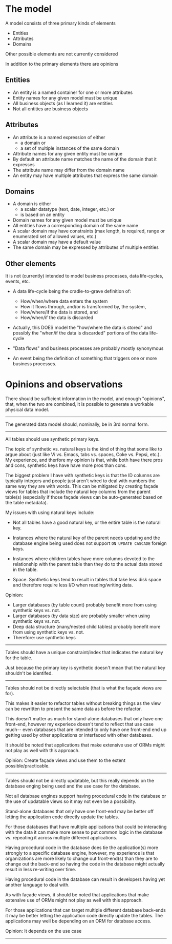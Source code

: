 # The model

A model consists of three primary kinds of elements

 * Entities
 * Attributes
 * Domains

Other possible elements are not currently considered

In addition to the primary elements there are opinions

## Entities

 * An entity is a named container for one or more attributes
 * Entity names for any given model must be unique
 * All business objects (as I learned it) are entities
 * Not all entities are business objects

## Attributes

 * An attribute is a named expression of either
    * a domain or
    * a set of multiple instances of the same domain
 * Attribute names for any given entity must be unique
 * By default an attribute name matches the name of the domain that it expresses
 * The attribute name may differ from the domain name
 * An entity may have multiple attributes that express the same domain

## Domains

 * A domain is either
    * a scalar datatype (text, date, integer, etc.) or
    * is based on an entity
 * Domain names for any given model must be unique
 * All entities have a corresponding domain of the same name
 * A scalar domain may have constraints (max length, is required, range or enumerated set of allowed values, etc.)
 * A scalar domain may have a default value
 * The same domain may be expressed by attributes of multiple entities

## Other elements

It is not (currently) intended to model business processes, data life-cycles, events, etc.

 * A data life-cycle being the cradle-to-grave definition of:

    * How/when/where data enters the system
    * How it flows through, and/or is transformed by, the system,
    * How/where/if the data is stored, and
    * How/when/if the data is discarded

 * Actually, this DOES model the "how/where the data is stored" and possibly the "when/if the data is discarded" portions of the data life-cycle

 * "Data flows" and business processes are probably mostly synonymous

 * An event being the definition of something that triggers one or more business processes.

# Opinions and observations

There should be sufficient information in the model, and enough "opinions", that, when the two are combined, it is possible to generate a workable physical data model.

----

The generated data model should, nominally, be in 3rd normal form.

----

All tables should use synthetic primary keys.

The topic of synthetic vs. natural keys is the kind of thing that some like to argue about (just like Vi vs. Emacs, tabs vs. spaces, Coke vs. Pepsi, etc.). My experience, and therfore my opinion is that, while both have there pros and cons, synthetic keys have have more pros than cons.

The biggest problem I have with synthetic keys is that the ID columns are typically integers and people just aren't wired to deal with numbers the same way they are with words. This can be mitigated by creating façade views for tables that include the natural key columns from the parent table(s) (especially if those façade views can be auto-generated based on the table metadata).

My issues with using natural keys include:

 * Not all tables have a good natural key, or the entire table is the natural key.

 * Instances where the natural key of the parent needs updating and the database engine being used does not support ```ON UPDATE CASCADE``` foreign keys.

 * Instances where children tables have more columns devoted to the relationship with the parent table than they do to the actual data stored in the table.

 * Space. Synthetic keys tend to result in tables that take less disk space and therefore require less I/O when reading/writing data.

Opinion:

 * Larger databases (by table count) probably benefit more from using synthetic keys vs. not.
 * Larger databases (by data size) are probably smaller when using synthetic keys vs. not.
 * Deep data structure (many/nested child tables) probably benefit more from using synthetic keys vs. not.
 * Therefore: use synthetic keys

----

Tables should have a unique constraint/index that indicates the natural key for the table.

Just because the primary key is synthetic doesn't mean that the natural key shouldn't be identifed.

----

Tables should not be directly selectable (that is what the façade views are for).

This makes it easier to refactor tables without breaking things as the view can be rewritten to present the same data as before the refactor.

This doesn't matter as much for stand-alone databases that only have one front-end, however my experiece doesn't tend to reflect that use case much-- even databases that are intended to only have one front-end end up getting used by other applications or interfaced with other databases.

It should be noted that applications that make extensive use of ORMs might not play as well with this approach.

Opinion: Create façade views and use them to the extent possible/practicable.

----

Tables should not be directly updatable, but this really depends on the database enging being used and the use case for the database.

Not all database engines support having procedural code in the database or the use of updatable views so it may not even be a possibility.

Stand-alone databases that only have one front-end may be better off letting the application code directly update the tables.

For those databases that have multiple applications that could be interacting with the data it can make more sense to put common logic in the database vs. repeating it across multiple different applications.

Having procedural code in the database does tie the application(s) more strongly to a specific database engine, however, my experience is that organizations are more likely to change out front-end(s) than they are to change out the back-end so having the code in the database might actually result in less re-writing over time.

Having procedural code in the database can result in developers having yet another language to deal with.

As with façade views, it should be noted that applications that make extensive use of ORMs might not play as well with this approach.

For those applications that can target multiple different database back-ends it may be better letting the application code directly update the tables. The applications may well be depending on an ORM for database access.

Opinion: It depends on the use case

----
